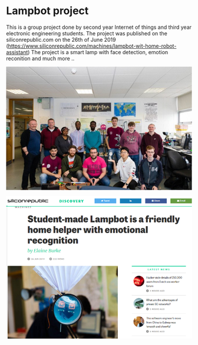# Lampbot project
This is a group project done by second year Internet of things and third year electronic engineering students.
The project was published on the siliconrepublic.com on the 26th of June 2019 (https://www.siliconrepublic.com/machines/lampbot-wit-home-robot-assistant)
The project is a smart lamp with face detection, emotion reconition and much more ..


![Alt text](https://github.com/ashraf-mustafa/Lampbot/blob/master/lampbot.jpg?raw=true)

![Alt text](https://github.com/ashraf-mustafa/Lampbot/blob/master/siliconrep.png?raw=true)


